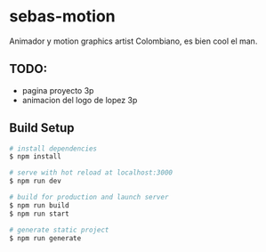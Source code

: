 # sebas-motion
Animador y motion graphics artist Colombiano, es bien cool el man.

## TODO: 
- pagina proyecto 3p
- animacion del logo de lopez 3p

## Build Setup

```bash
# install dependencies
$ npm install

# serve with hot reload at localhost:3000
$ npm run dev

# build for production and launch server
$ npm run build
$ npm run start

# generate static project
$ npm run generate
```
